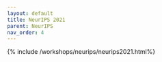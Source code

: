```yaml
---
layout: default
title: NeurIPS 2021
parent: NeurIPS
nav_order: 4
---
```

{% include /workshops/neurips/neurips2021.html%}